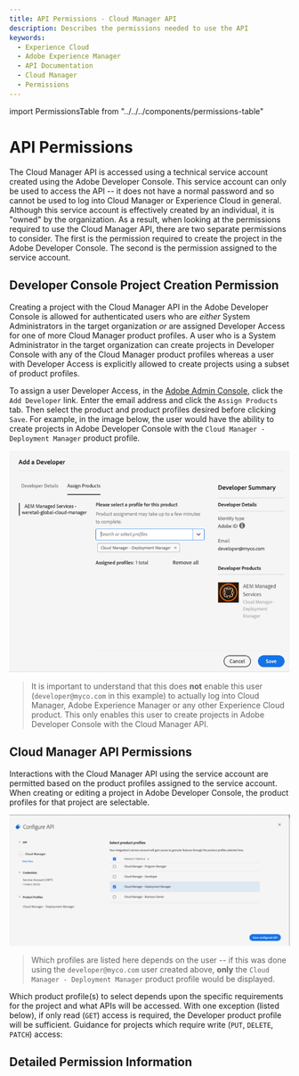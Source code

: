 ```yaml
---
title: API Permissions - Cloud Manager API
description: Describes the permissions needed to use the API
keywords:
  - Experience Cloud
  - Adobe Experience Manager
  - API Documentation
  - Cloud Manager
  - Permissions
---
```


import PermissionsTable from "../../../components/permissions-table"

# API Permissions

The Cloud Manager API is accessed using a technical service account created using the Adobe Developer Console. This service account can only be used to access the API -- it does not have a normal password and so cannot be used to log into Cloud Manager or Experience Cloud in general. Although this service account is effectively created by an individual, it is "owned" by the organization. As a result, when looking at the permissions required to use the Cloud Manager API, there are two separate permissions to consider. The first is the permission required to create the project in the Adobe Developer Console. The second is the permission assigned to the service account.

## Developer Console Project Creation Permission

Creating a project with the Cloud Manager API in the Adobe Developer Console is allowed for authenticated users who are _either_ System Administrators in the target organization _or_ are assigned Developer Access for one of more Cloud Manager product profiles. A user who is a System Administrator in the target organization can create projects in Developer Console with any of the Cloud Manager product profiles whereas a user with Developer Access is explicitly allowed to create projects using a subset of product profiles.

To assign a user Developer Access, in the [Adobe Admin Console](https://adminconsole.adobe.com/), click the `Add Developer` link. Enter the email address and click the `Assign Products` tab. Then select the product and product profiles desired before clicking `Save`. For example, in the image below, the user would have the ability to create projects in Adobe Developer Console with the `Cloud Manager - Deployment Manager` product profile.

![Set Developer Access Product Profiles](img/add-developer.png)

> It is important to understand that this does **not** enable this user (`developer@myco.com` in this example) to actually log into Cloud Manager, Adobe Experience Manager or any other Experience Cloud product. This only enables this user to create projects in Adobe Developer Console with the Cloud Manager API.

## Cloud Manager API Permissions

Interactions with the Cloud Manager API using the service account are permitted based on the product profiles assigned to the service account. When creating or editing a project in Adobe Developer Console, the product profiles for that project are selectable.

![Set Service Account Product Profiles](img/api-product-profiles.png)

> Which profiles are listed here depends on the user -- if this was done using the `developer@myco.com` user created above, **only** the `Cloud Manager - Deployment Manager` product profile would be displayed.

Which product profile(s) to select depends upon the specific requirements for the project and what APIs will be accessed. With one exception (listed below), if only read (`GET`) access is required, the Developer product profile will be sufficient. Guidance for projects which require write (`PUT`, `DELETE`, `PATCH`) access:

## Detailed Permission Information

<PermissionsTable />

